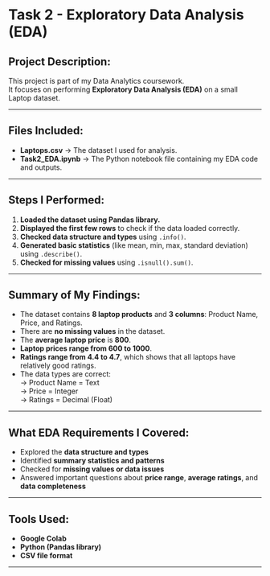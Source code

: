 # Task 2 - Exploratory Data Analysis (EDA)

## Project Description:

This project is part of my Data Analytics coursework.  
It focuses on performing **Exploratory Data Analysis (EDA)** on a small Laptop dataset.

---

## Files Included:

- **Laptops.csv** → The dataset I used for analysis.  
- **Task2_EDA.ipynb** → The Python notebook file containing my EDA code and outputs.

---

## Steps I Performed:

1. **Loaded the dataset using Pandas library.**
2. **Displayed the first few rows** to check if the data loaded correctly.
3. **Checked data structure and types** using `.info()`.
4. **Generated basic statistics** (like mean, min, max, standard deviation) using `.describe()`.
5. **Checked for missing values** using `.isnull().sum()`.

---

## Summary of My Findings:

- The dataset contains **8 laptop products** and **3 columns**: Product Name, Price, and Ratings.
- There are **no missing values** in the dataset.
- The **average laptop price** is **800**.
- **Laptop prices range from 600 to 1000**.
- **Ratings range from 4.4 to 4.7**, which shows that all laptops have relatively good ratings.
- The data types are correct:  
   → Product Name = Text  
   → Price = Integer  
   → Ratings = Decimal (Float)

---

## What EDA Requirements I Covered:

- Explored the **data structure and types**  
- Identified **summary statistics and patterns**  
- Checked for **missing values or data issues**  
- Answered important questions about **price range**, **average ratings**, and **data completeness**

---

## Tools Used:

- **Google Colab**  
- **Python (Pandas library)**  
- **CSV file format**

---


